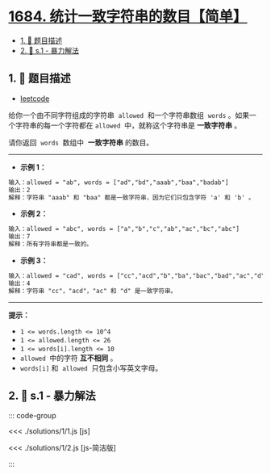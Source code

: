 # [1684. 统计一致字符串的数目【简单】](https://github.com/tnotesjs/TNotes.leetcode/tree/main/notes/1684.%20%E7%BB%9F%E8%AE%A1%E4%B8%80%E8%87%B4%E5%AD%97%E7%AC%A6%E4%B8%B2%E7%9A%84%E6%95%B0%E7%9B%AE%E3%80%90%E7%AE%80%E5%8D%95%E3%80%91)

<!-- region:toc -->

- [1. 📝 题目描述](#1--题目描述)
- [2. 🎯 s.1 - 暴力解法](#2--s1---暴力解法)

<!-- endregion:toc -->

## 1. 📝 题目描述

- [leetcode](https://leetcode.cn/problems/count-the-number-of-consistent-strings/)

给你一个由不同字符组成的字符串  `allowed`  和一个字符串数组  `words` 。如果一个字符串的每一个字符都在 `allowed`  中，就称这个字符串是 **一致字符串** 。

请你返回  `words`  数组中  **一致字符串** 的数目。

---

- **示例 1：**

```txt
输入：allowed = "ab", words = ["ad","bd","aaab","baa","badab"]
输出：2
解释：字符串 "aaab" 和 "baa" 都是一致字符串，因为它们只包含字符 'a' 和 'b' 。
```

- **示例 2：**

```txt
输入：allowed = "abc", words = ["a","b","c","ab","ac","bc","abc"]
输出：7
解释：所有字符串都是一致的。
```

- **示例 3：**

```txt
输入：allowed = "cad", words = ["cc","acd","b","ba","bac","bad","ac","d"]
输出：4
解释：字符串 "cc"，"acd"，"ac" 和 "d" 是一致字符串。
```

---

**提示：**

- `1 <= words.length <= 10^4`
- `1 <= allowed.length <= 26`
- `1 <= words[i].length <= 10`
- `allowed`  中的字符 **互不相同** 。
- `words[i]` 和  `allowed`  只包含小写英文字母。

## 2. 🎯 s.1 - 暴力解法

::: code-group

<<< ./solutions/1/1.js [js]

<<< ./solutions/1/2.js [js-简洁版]

:::
